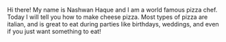 Hi there! My name is Nashwan Haque and I am a world famous pizza chef. Today I will tell you how to make cheese pizza. Most types of pizza are italian, and is great to eat during parties like birthdays, weddings, and even if you just want something to eat!